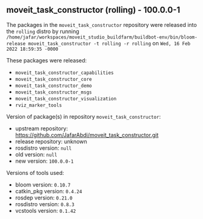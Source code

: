 ## moveit_task_constructor (rolling) - 100.0.0-1

The packages in the `moveit_task_constructor` repository were released into the `rolling` distro by running `/home/jafar/workspaces/moveit_studio_buildfarm/buildbot-env/bin/bloom-release moveit_task_constructor -t rolling -r rolling` on `Wed, 16 Feb 2022 18:59:35 -0000`

These packages were released:
- `moveit_task_constructor_capabilities`
- `moveit_task_constructor_core`
- `moveit_task_constructor_demo`
- `moveit_task_constructor_msgs`
- `moveit_task_constructor_visualization`
- `rviz_marker_tools`

Version of package(s) in repository `moveit_task_constructor`:

- upstream repository: https://github.com/JafarAbdi/moveit_task_constructor.git
- release repository: unknown
- rosdistro version: `null`
- old version: `null`
- new version: `100.0.0-1`

Versions of tools used:

- bloom version: `0.10.7`
- catkin_pkg version: `0.4.24`
- rosdep version: `0.21.0`
- rosdistro version: `0.8.3`
- vcstools version: `0.1.42`



